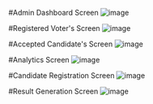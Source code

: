 #Admin Dashboard Screen
![image](https://github.com/user-attachments/assets/50e3ca91-3deb-4de9-985a-1a3635b1bb57)

#Registered Voter's Screen
![image](https://github.com/user-attachments/assets/18823283-207f-49a2-8b98-1998e22f2321)

#Accepted Candidate's Screen
![image](https://github.com/user-attachments/assets/f4d62609-879b-4431-a28f-f38719a9341b)

#Analytics Screen
![image](https://github.com/user-attachments/assets/20cddff3-48e2-4818-8aac-128bc68e1e62)

#Candidate Registration Screen
![image](https://github.com/user-attachments/assets/6d8d8a24-2917-48df-ac5a-d22c31d02e1a)

#Result Generation Screen
![image](https://github.com/user-attachments/assets/3aee103a-31b5-48f3-a0ed-b50a2a2abe25)




